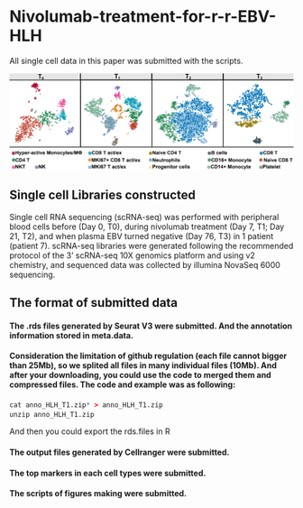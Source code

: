 # Nivolumab-treatment-for-r-r-EBV-HLH

All single cell data in this paper was submitted with the scripts.

![1567753230372](README.assets/1567753230372.png)



## Single cell Libraries constructed

Single cell RNA sequencing (scRNA-seq) was performed with peripheral blood cells before (Day 0, T0), during nivolumab treatment (Day 7, T1; Day 21, T2), and when plasma EBV turned negative (Day 76, T3) in 1 patient (patient 7). scRNA-seq libraries were generated following the recommended protocol of the 3’ scRNA-seq 10X genomics platform and using v2 chemistry, and sequenced data was collected by illumina NovaSeq 6000 sequencing.



## The format of submitted data

#### The .rds files generated by Seurat V3 were submitted. And the annotation information stored in meta.data. 

#### Consideration the limitation of github regulation (each file cannot bigger than 25Mb), so we splited all files in many individual files (10Mb). And after your downloading, you could use the code to merged them and compressed files. The code and example was as following:

~~~R
cat anno_HLH_T1.zip* > anno_HLH_T1.zip
unzip anno_HLH_T1.zip
~~~

And then you could export the rds.files in R

#### The output files generated by Cellranger were submitted.

#### The top markers in each cell types were submitted.

#### The scripts of figures making were submitted.

